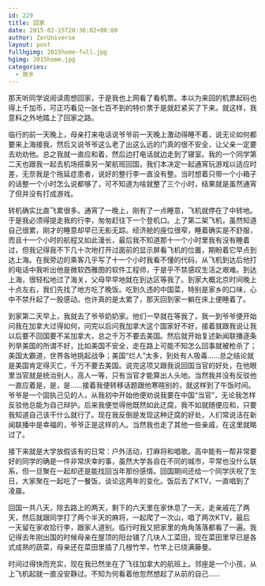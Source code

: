 ```yaml
---
id: 229
title: 回家
date: 2015-02-15T20:36:02+00:00
author: ZerUniverse
layout: post
fullhgimg: 2015home-full.jpg
hgimg: 2015home.jpg
categories:
  - 故乡
---
```

那天听同学说阅读周想回家，于是我也上网看了看机票。本以为来回的机票起码也得上千加币，可正巧看见一张七百不到的特价票于是就赶紧买了下来。就这样，我意料之外地踏上了回家之路。

临行的前一天晚上，母亲打来电话说爷爷<!--more-->前一天晚上激动得睡不着，说无论如何都要来上海接我，然后又说爷爷这么老了出这么远的门真的很不安全，让父亲一定要去劝劝他。总之我就一直应和着，然后边打电话就边走到了寝室。我的一个同学第二天也跟我一起去机场搭乘另一架航班回国，我们本决定一起通宵玩游戏以适应时差，无奈我是个拖延症患者，说好的整行李一直没有整。当时想着只带一个小箱子的话整一个小时怎么说都够了，可不知道为啥就整了三个小时，结果就是虽然通宵了但并没有打成游戏。

转机确实比直飞累很多。通宵了一晚上，刚有了一点睡意，飞机就停在了中转地。于是我必须得提走我的行李，匆匆赶往下一个登机口。上了第二架飞机，虽然知道自己很累，刚才的睡意却早已无影无踪。经济舱的座位很窄，睡着确实是不舒服，而且十一个小时的航程又如此漫长，最后我不知道那十一个小时里我有没有睡着过，但我记得我不下几十次地打开过面前的显示屏看飞机的位置，期盼着它早点到达上海。在我旁边的乘客几乎写了十一个小时我看不懂的代码，从飞机到达后他打的电话中我听出他是微软西雅图的软件工程师，于是乎不禁感叹生活之艰难。到达上海，很轻松地过了海关，父母早早地就在到达区等我了。到家大概北京时间晚上十点左右，我们先找了地方吃了晚饭。吃到久违的中国菜，特别是家乡的口味，心中不禁升起了一股感动。也许真的是太累了，那天回到家一躺在床上便睡着了。

到家第二天早上，我就去了爷爷奶奶家。他们一早就在等我了，我一到爷爷便开始问我在加拿大过得如何，问完以后问我加拿大这个国家好不好，接着就跟我说让我以后要不回国要不呆加拿大，总之千万不要去美国。然后就开始复述新闻联播逐条列举美国的所谓不好，比如美国不安全，走在路上可能不知怎么回事就被枪杀了；美国太霸道，世界各地挑起战争；美国“烂人”太多，到处有人吸毒&#8230;&#8230;总之结论就是美国肯定得灭亡，千万不要去美国。说完这项又跟我说回国当官的好处，在他眼里当官就是统治别人，高人一等，只有当官才能算出人头地。当然我并没有反驳他一直应着是，是，是&#8230;&#8230;接着我便转移话题跟他寒暄别的，就这样到了午饭时间。爷爷是一个固执己见的人，从我初中开始他便劝说我要在中国“当官”，无论我怎样反驳他总能为自己辩护。后来我便觉得他既然如此迂腐，我不如就随便应和，只要我知道自己该干什么就行了。现在我反倒是发现这种迂腐的好处，人们常说活在新闻联播中是幸福的，爷爷正是这样的人。当然我也走了其他一些亲戚，在这里就略过了。

接下来就是大学放假该有的日常：户外活动，打麻将和唱歌。高中能有一帮非常要好的同学的确是一件非常庆幸的事，虽然大学各自在不同的城市，平常也没什么联系，但一旦聚在一起却还是能找回当年那份感情。回国期间还给一个同学庆祝了生日，大家聚在一起吃了一餐饭，谈论这两年的变化。饭后去了KTV，一直唱到了凌晨。

回国一共八天，除去路上的两天，剩下的六天里在家休息了一天，走亲戚花了两天，然后就跟同学打了两个半天的麻将，一起爬了一次山，唱了两次KTV，最后一天留在家收拾行李，跟家人道别。临行时我又把家里的角角落落都看了一遍。我记得去年刚出国的时候母亲在屋顶的阳台铺了几块人工菜田，现在菜田里早已是各式成熟的蔬菜，母亲还在菜田里插了几根竹竿，竹竿上已绕满藤曼。

时间过得快而充实，现在我已然坐在了飞往加拿大的航班上。邻座是一个小孩，从上飞机起就一直没安静过。不知为何看着他忽然想起了从前的自己&#8230;&#8230;